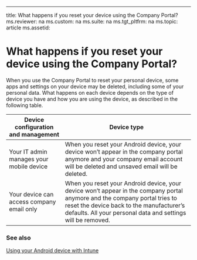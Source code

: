 ---
title: What happens if you reset your device using the Company Portal?
ms.reviewer: na
ms.custom: na
ms.suite: na
ms.tgt_pltfrm: na
ms.topic: article
ms.assetid:

# What happens if you reset your device using the Company Portal?

When you use the Company Portal to reset your personal device, some apps and settings on your device may be deleted, including some of your personal data. What happens on each device depends on the type of device you have and how you are using the device, as described in the following table.

|Device configuration and management|Device type|
|---------------------------------------|---------------|
|Your IT admin manages your mobile device|When you reset your Android device, your device won’t appear in the company portal anymore and your company email account will be deleted and unsaved email will be deleted.|
|Your device can access company email only|When you reset your Android device, your device won’t appear in the company portal anymore and the company portal tries to reset the device back to the manufacturer’s defaults. All your personal data and settings will be removed.|

### See also
[Using your Android device with Intune](using-your-android-device-with-intune.md)